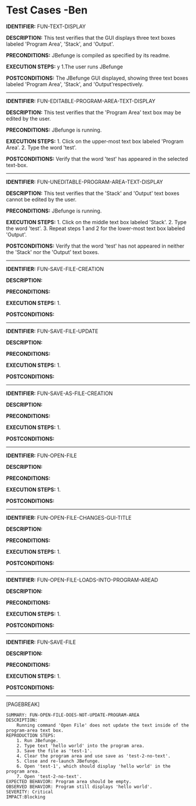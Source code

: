 # Test Cases -Ben
  
**IDENTIFIER:** FUN-TEXT-DISPLAY

**DESCRIPTION:** This test verifies that the GUI displays three text boxes labeled 'Program Area', 'Stack', and 'Output'.

**PRECONDITIONS:** JBefunge is compiled as specified by its readme.

**EXECUTION STEPS:** y
    1.The user runs JBefunge

**POSTCONDITIONS:** The JBefunge GUI displayed, showing  three text boxes labeled
'Program Area', 'Stack', and 'Output'respectively. 

---
**IDENTIFIER:** FUN-EDITABLE-PROGRAM-AREA-TEXT-DISPLAY

**DESCRIPTION:** This test verifies that the 'Program Area' text box may be edited by the user. 

**PRECONDITIONS:** JBefunge is running.

**EXECUTION STEPS:**
    1. Click on the upper-most text box labeled 'Program Area'.
    2. Type the word 'test'.

**POSTCONDITIONS:** Verify that the word 'test' has appeared in the selected
text-box. 

---
**IDENTIFIER:** FUN-UNEDITABLE-PROGRAM-AREA-TEXT-DISPLAY

**DESCRIPTION:** This test verifies that the 'Stack' and 'Output' text boxes cannot
be edited by the user. 

**PRECONDITIONS:** JBefunge is running.

**EXECUTION STEPS:**
    1. Click on the middle text box labeled 'Stack'.
    2. Type the word 'test'.
    3. Repeat steps 1 and 2 for the lower-most text box labeled 'Output'.

**POSTCONDITIONS:** Verify that the word 'test' has not appeared in neither the
'Stack' nor the 'Output' text boxes. 

---
**IDENTIFIER:** FUN-SAVE-FILE-CREATION

**DESCRIPTION:** 

**PRECONDITIONS:** 

**EXECUTION STEPS:**
    1.

**POSTCONDITIONS:** 

---
**IDENTIFIER:** FUN-SAVE-FILE-UPDATE

**DESCRIPTION:** 

**PRECONDITIONS:** 

**EXECUTION STEPS:**
    1.

**POSTCONDITIONS:** 

---

**IDENTIFIER:** FUN-SAVE-AS-FILE-CREATION

**DESCRIPTION:** 

**PRECONDITIONS:** 

**EXECUTION STEPS:**
    1.

**POSTCONDITIONS:** 

---
**IDENTIFIER:** FUN-OPEN-FILE

**DESCRIPTION:** 

**PRECONDITIONS:** 

**EXECUTION STEPS:**
    1.

**POSTCONDITIONS:** 

---
**IDENTIFIER:** FUN-OPEN-FILE-CHANGES-GUI-TITLE

**DESCRIPTION:** 

**PRECONDITIONS:** 

**EXECUTION STEPS:**
    1.

**POSTCONDITIONS:** 

---
**IDENTIFIER:** FUN-OPEN-FILE-LOADS-INTO-PROGRAM-AREAD

**DESCRIPTION:** 

**PRECONDITIONS:** 

**EXECUTION STEPS:**
    1.

**POSTCONDITIONS:** 

---
**IDENTIFIER:** FUN-SAVE-FILE 

**DESCRIPTION:** 

**PRECONDITIONS:** 

**EXECUTION STEPS:**
    1.

**POSTCONDITIONS:** 

---
[PAGEBREAK]

    SUMMARY: FUN-OPEN-FILE-DOES-NOT-UPDATE-PROGRAM-AREA
    DESCRIPTION: 
        Running command 'Open File' does not update the text inside of the program-area text box.
    REPRODUCTION STEPS:
        1. Run JBefunge.
        2. Type text 'hello world' into the program area.
        3. Save the file as 'test-1'.
        4. Clear the program area and use save as 'test-2-no-text'.
        5. Close and re-launch JBefunge.
        6. Open 'test-1', which should display 'hello world' in the program area.
        7. Open 'test-2-no-text'.
    EXPECTED BEHAVIOR: Program area should be empty.
    OBSERVED BEHAVIOR: Program still displays 'hello world'.
    SEVERITY: Critical
    IMPACT:Blocking
